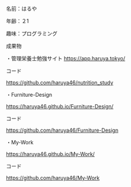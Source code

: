 名前：はるや

年齢：２1

趣味：プログラミング

成果物

・管理栄養士勉強サイト
https://app.haruya.tokyo/

コード

https://github.com/haruya46/nutrition_study
    
・Furniture-Design

https://haruya46.github.io/Furniture-Design/

コード

https://github.com/haruya46/Furniture-Design


・My-Work

https://haruya46.github.io/My-Work/

コード
 
 https://github.com/haruya46/My-Work

